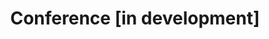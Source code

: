 ---
layout: single
title: Conference [in development]
permalink: /conferences/conference_home/
toc: false
---